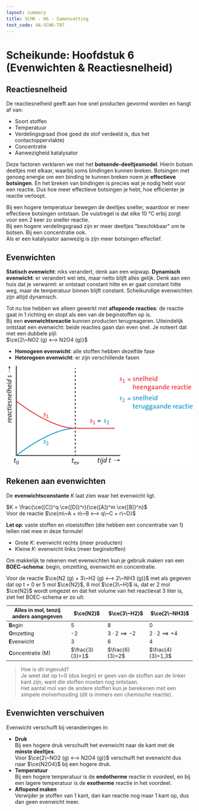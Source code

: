 ```yaml
---
layout: summary
title: SCHK - H6 - Samenvatting
test_code: 4A-SCHK-T07
---
```


# Scheikunde: Hoofdstuk 6 (Evenwichten & Reactiesnelheid)

## Reactiesnelheid

De reactiesnelheid geeft aan hoe snel producten gevormd worden en hangt af van:

- Soort stoffen
- Temperatuur
- Verdelingsgraad (hoe goed de stof verdeeld is, dus het contactoppervlakte)
- Concentratie
- Aanwezigheid katalysator

Deze factoren verklaren we met het **botsende-deeltjesmodel**. Hierin botsen deeltjes met elkaar, waarbij soms bindingen kunnen breken. Botsingen met genoeg energie om een binding te kunnen breken noem je **effectieve botsingen**. En het breken van bindingen is precies wat je nodig hebt voor een reactie. Dus hoe meer effectieve botsingen je hebt, hoe efficienter je reactie verloopt.

Bij een hogere temperatuur bewegen de deeltjes sneller, waardoor er meer effectieve botsingen ontstaan. De vuistregel is dat elke 10 °C erbij zorgt voor een 2 keer zo sneller reactie.  
Bij een hogere verdelingsgraad zijn er meer deeltjes "beschikbaar" om te botsen. Bij een concentratie ook.  
Als er een katalysator aanwezig is zijn meer botsingen effectief.

## Evenwichten

**Statisch evenwicht**: niks verandert, denk aan een wipwap.
**Dynamisch evenwicht**: er verandert wel iets, maar netto blijft alles gelijk. Denk aan een huis dat je verwarmt: er ontstaat constant hitte en er gaat constant hitte weg, maar de temperatuur binnen blijft constant. Scheikundige evenwichten zijn altijd dynamisch.

Tot nu toe hebben we alleen gewerkt met **aflopende reacties**: de reactie gaat in 1 richting en stopt als een van de beginstoffen op is.  
Bij een **evenwichtsreactie** kunnen producten terugreageren. Uiteindelijk ontstaat een evenwicht: beide reacties gaan dan even snel. Je noteert dat met een dubbele pijl:  
$\ce{2\~NO2 (g) <--> N2O4 (g)}$

- **Homogeen evenwicht**: alle stoffen hebben dezelfde fase  
- **Heterogeen evenwicht**: er zijn verschillende fasen

![Grafiek van reactiesnelheden (img-medium) (img-padding)](images/schk_h6_evenwicht.jpg)

## Rekenen aan evenwichten

De **evenwichtsconstante** $K$ laat zien waar het evenwicht ligt.

$K = \frac{\ce{[C]}^q \ce{[D]}^r}{\ce{[A]}^m \ce{[B]}^n}$  
Voor de reactie $\ce{m\~A + n\~B <--> q\~C + r\~D}$

**Let op**: vaste stoffen en vloeistoffen (die hebben een concentratie van 1) tellen niet mee in deze formule!

- Grote $K$: evenwicht rechts (meer producten)  
- Kleine $K$: evenwicht links (meer beginstoffen)

Om makkelijk te rekenen met evenwichten kun je gebruik maken van een **BOEC-schema**: begin, omzetting, evenwicht en concentratie.

Voor de reactie $\ce{N2 (g) + 3\~H2 (g) <--> 2\~NH3 (g)}$ met als gegeven dat op t = 0 er 5 mol $\ce{N2}$, 8 mol $\ce{3\~H}$ is, dat er 2 mol $\ce{N2}$ wordt omgezet en dat het volume van het reactievat 3 liter is, ziet het BOEC-schema er zo uit:

| Alles in mol, tenzij anders aangegeven | $\ce{N2}$       | $\ce{3\~H2}$          | $\ce{2\~NH3}$         |
| -------------------------------------- | --------------- | --------------------- | --------------------- |
| **B**egin                              | 5               | 8                     | 0                     |
| **O**mzetting                          | -2              | $3\cdot 2\implies -2$ | $2\cdot 2\implies +4$ |
| **E**venwicht                          | 3               | 6                     | 4                     |
| **C**oncentratie (M)                   | $\frac{3}{3}=1$ | $\frac{6}{3}=2$       | $\frac{4}{3}=1,3$     |

> Hoe is dit ingevuld?  
> Je weet dat op t=0 (dus begin) er geen van de stoffen aan de linker kant zijn, want die stoffen moeten nog ontstaan.  
> Het aantal mol van de andere stoffen kun je berekenen met een simpele molverhouding (dit is immers een chemische reactie).

## Evenwichten verschuiven

Evenwicht verschuift bij veranderingen in:

- **Druk**  
  Bij een hogere druk verschuift het evenwicht naar de kant met de **minste deeltjes**.  
  Voor $\ce{2\~NO2 (g) <--> N2O4 (g)}$ verschuift het evenwicht dus naar $\ce{N2O4}$ bij een hogere druk.
- **Temperatuur**  
  Bij een hogere temperatuur is de **endotherme** reactie in voordeel, en bij een lagere temperatuur is de **exotherme** reactie in het voordeel.
- **Aflopend maken**  
  Verwijder je stoffen van 1 kant, dan kan reactie nog maar 1 kant op, dus dan geen evenwicht meer.
